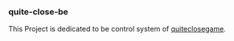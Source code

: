 ### quite-close-be

This Project is dedicated to be control system of [quiteclosegame](https://quiteclosergame.vercel.app/).
